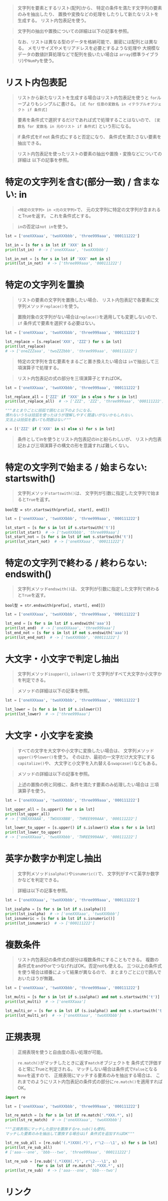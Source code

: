 > 文字列を要素とするリスト(配列)から、
  特定の条件を満たす文字列の要素のみを抽出したり、
  置換や変換などの処理をしたりして新たなリストを生成する。
> リスト内包表記を使う。

> 文字列の抽出や置換についての詳細は以下の記事を参照。
[](https://note.nkmk.me/python-str-extract/)
[](https://note.nkmk.me/python-str-replace-translate-re-sub/)

> なお、リストは異なる型のデータを格納可能で、厳密には配列とは異なる。
  メモリサイズやメモリアドレスを必要とするような処理や
  大規模なデータの数値計算処理などで配列を扱いたい場合は
  `array`(標準ライブラリ)や`NumPy`を使う。
[](https://note.nkmk.me/python-list-array-numpy-ndarray/)

# リスト内包表記

> リストから新たなリストを生成する場合はリスト内包表記を使うと
  `for`ループよりもシンプルに書ける。
  `[式 for 任意の変数名 in イテラブルオブジェクト if 条件式]`
[](../../5.%20特殊構文/内包表記.md)

> 要素を条件式で選択するだけであれば式で処理することはないので、
  `[変数名 for 変数名 in 元のリスト if 条件式]`
  という形になる。

> if 条件式をif not 条件式にすると否定になり、
  条件式を満たさない要素を抽出できる。

> リスト内包表記を使ったリストの要素の抽出や置換・変換などについての詳細は
  以下の記事を参照。
[](文字列のリスト(配列)の条件を満たす要素を抽出、置換.md)

# 特定の文字列を含む(部分一致) / 含まない: in

> `<特定の文字列> in <元の文字列>`で、
  元の文字列に特定の文字列が含まれるとTrueを返す。
  これを条件式とする。

> `in`の否定は`not in`を使う。
[](リストなどに特定の要素が含まれるか判定.md)

```python
lst = ['oneXXXaaa', 'twoXXXbbb', 'three999aaa', '000111222']

lst_in = [s for s in lst if 'XXX' in s]
print(lst_in)  # -> ['oneXXXaaa', 'twoXXXbbb']

lst_in_not = [s for s in lst if 'XXX' not in s]
print(lst_in_not)  # -> ['three999aaa', '000111222']
```

# 特定の文字列を置換

> リストの要素の文字列を置換したい場合、
  リスト内包表記で各要素に文字列メソッド`replace()`を使う。

> 置換対象の文字列がない場合は`replace()`を適用しても変更しないので、
  `if` 条件式で要素を選択する必要はない。

```python
lst = ['oneXXXaaa', 'twoXXXbbb', 'three999aaa', '000111222']

lst_replace = [s.replace('XXX', 'ZZZ') for s in lst]
print(lst_replace)
# -> ['oneZZZaaa', 'twoZZZbbb', 'three999aaa', '000111222']
```

> 特定の文字列を含む要素をまるごと置き換えたい場合は
  `in`で抽出して三項演算子で処理する。

> リスト内包表記の式の部分を三項演算子とすればOK。

[](リスト(配列)の特定の要素を抽出、置換、変換.md)
```python
lst = ['oneXXXaaa', 'twoXXXbbb', 'three999aaa', '000111222']

lst_replace_all = ['ZZZ' if 'XXX' in s else s for s in lst]
print(lst_replace_all)  # -> ['ZZZ', 'ZZZ', 'three999aaa', '000111222']

"""まとまりごとに括弧で囲むと以下のようになる。
慣れないうちは括弧を使ったほうが理解しやすく間違いがないかもしれない。
文法上は括弧を書いても問題はない"""

x = [('ZZZ' if ('XXX' in s) else s) for s in lst]
```

> 条件としてinを使うとリスト内包表記のinと紛らわしいが、
  リスト内包表記および三項演算子の構文の形を意識すれば難しくない。

# 特定の文字列で始まる / 始まらない: startswith()

> 文字列メソッド`startswith()`は、
  文字列が引数に指定した文字列で始まると`True`を返す。

`bool型 = str.startswith(prefix[, start[, end]])`

```python
lst = ['oneXXXaaa', 'twoXXXbbb', 'three999aaa', '000111222']

lst_start = [s for s in lst if s.startswith('t')]
print(lst_start)  # -> ['twoXXXbbb', 'three999aaa']
lst_start_not = [s for s in lst if not s.startswith('t')]
print(lst_start_not)  # -> ['oneXXXaaa', '000111222']
```

# 特定の文字列で終わる / 終わらない: endswith()

> 文字列メソッド`endswith()`は、
  文字列が引数に指定した文字列で終わると`True`を返す。

`bool型 = str.endswith(prefix[, start[, end]])`

```python
lst = ['oneXXXaaa', 'twoXXXbbb', 'three999aaa', '000111222']

lst_end = [s for s in lst if s.endswith('aaa')]
print(lst_end)  # -> ['oneXXXaaa', 'three999aaa']
lst_end_not = [s for s in lst if not s.endswith('aaa')]
print(lst_end_not)  # -> ['twoXXXbbb', '000111222']
```

# 大文字・小文字で判定し抽出

> 文字列メソッド`isupper()`, `islower()`で
  文字列がすべて大文字か小文字かを判定できる。

> メソッドの詳細は以下の記事を参照。
[](https://note.nkmk.me/python-capitalize-lower-upper-title/)

```python
lst = ['oneXXXaaa', 'twoXXXbbb', 'three999aaa', '000111222']

lst_lower = [s for s in lst if s.islower()]
print(lst_lower)  # -> ['three999aaa']
```

# 大文字・小文字を変換

> すべての文字を大文字や小文字に変換したい場合は、
  文字列メソッド`upper()`や`lower()`を使う。
  そのほか、最初の一文字だけ大文字にする`capitalize()`や、
  大文字と小文字を入れ替える`swapcase()`などもある。

> メソッドの詳細は以下の記事を参照。
[](https://note.nkmk.me/python-capitalize-lower-upper-title/)

> 上述の置換の例と同様に、条件を満たす要素のみ処理したい場合は
  三項演算子を使う。

```python
lst = ['oneXXXaaa', 'twoXXXbbb', 'three999aaa', '000111222']

lst_upper_all = [s.upper() for s in lst]
print(lst_upper_all)
# -> ['ONEXXXAAA', 'TWOXXXBBB', 'THREE999AAA', '000111222']

lst_lower_to_upper = [s.upper() if s.islower() else s for s in lst]
print(lst_lower_to_upper)
# -> ['oneXXXaaa', 'twoXXXbbb', 'THREE999AAA', '000111222']
```

# 英字か数字か判定し抽出

> 文字列メソッド`isalpha()`や`isnumeric()`で、
  文字列がすべて英字か数字かなどを判定できる。

> 詳細は以下の記事を参照。
[](https://note.nkmk.me/python-str-num-determine/)

```python
lst = ['oneXXXaaa', 'twoXXXbbb', 'three999aaa', '000111222']

lst_isalpha = [s for s in lst if s.isalpha()]
print(lst_isalpha)  # -> ['oneXXXaaa', 'twoXXXbbb']
lst_isnumeric = [s for s in lst if s.isnumeric()]
print(lst_isnumeric)  # -> ['000111222']
```

# 複数条件

> リスト内包表記の条件式の部分は複数条件にすることもできる。
  複数の条件式をandやorでつなげればOK。否定notも使える。
> 三つ以上の条件式を使う場合は順番によって結果が異なるので、
  まとまりごとに()で囲んでおいたほうが無難。

```python
lst = ['oneXXXaaa', 'twoXXXbbb', 'three999aaa', '000111222']

lst_multi = [s for s in lst if s.isalpha() and not s.startswith('t')]
print(lst_multi)  # -> ['oneXXXaaa']

lst_multi_or = [s for s in lst if (s.isalpha() and not s.startswith('t')) or ('bbb' in s)]
print(lst_multi_or)  # -> ['oneXXXaaa', 'twoXXXbbb']
```

# 正規表現

> 正規表現を使うと自由度の高い処理が可能。
[](https://note.nkmk.me/python-re-match-search-findall-etc/)

> `re.match()`がマッチしたときに返す`match`オブジェクトを
  条件式で評価すると常にTrueと判定される。
> マッチしない場合は条件式で`False`となる`None`を返すので、
  正規表現にマッチする要素のみを抽出する場合は、
  これまでのようにリスト内包表記の条件式の部分に`re.match()`を適用すればOK。

```python
import re

lst = ['oneXXXaaa', 'twoXXXbbb', 'three999aaa', '000111222']

lst_re_match = [s for s in lst if re.match('.*XXX.*', s)]
print(lst_re_match)  # -> ['oneXXXaaa', 'twoXXXbbb']

"""正規表現にマッチした部分を置換するre.sub()も便利。
マッチした要素のみを抽出して置換する場合はif 条件式を追加すればOK"""

lst_re_sub_all = [re.sub('(.*)XXX(.*)', r'\2---\1', s) for s in lst]
print(lst_re_sub_all)
# ['aaa---one', 'bbb---two', 'three999aaa', '000111222']

lst_re_sub = [re.sub('(.*)XXX(.*)', r'\2---\1', s)
              for s in lst if re.match('.*XXX.*', s)]
print(lst_re_sub)  # -> ['aaa---one', 'bbb---two']
```

# リンク

[](https://note.nkmk.me/python-list-str-select-replace/)
